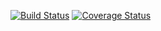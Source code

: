 [![Build Status](https://travis-ci.org/Alpha1202/crest.svg?branch=develop)](https://travis-ci.org/Alpha1202/crest) [![Coverage Status](https://coveralls.io/repos/github/Alpha1202/crest/badge.svg?branch=develop)](https://coveralls.io/github/Alpha1202/crest?branch=develop)
